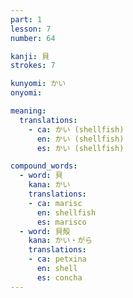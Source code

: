 ```yaml
---
part: 1
lesson: 7
number: 64

kanji: 貝
strokes: 7

kunyomi: かい
onyomi:

meaning:
  translations:
    - ca: かい (shellfish)
      en: かい (shellfish)
      es: かい (shellfish)

compound_words:
  - word: 貝
    kana: かい
    translations:
    - ca: marisc
      en: shellfish
      es: marisco
  - word: 貝殻
    kana: かい・がら
    translations:
    - ca: petxina
      en: shell
      es: concha
---
```

